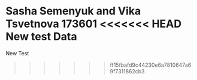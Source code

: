 Sasha Semenyuk and Vika Tsvetnova
173601
<<<<<<< HEAD
New test Data
=======
New Test
>>>>>>> ff15fbafd9c44230e6a7810647a69f7311862cb3
